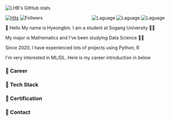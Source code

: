 ![LHB's GitHub stats](https://github-readme-stats.vercel.app/api?username=Lee-HyeongBin&show_icons=true&theme=radical)

[![Hits](https://hits.seeyoufarm.com/api/count/incr/badge.svg?url=https%3A%2F%2Fgithub.com%2FLee-HyeongBin&count_bg=%2379C83D&title_bg=%23555555&icon=&icon_color=%23E7E7E7&title=hits&edge_flat=false)](https://hits.seeyoufarm.com) ![Follwers](https://img.shields.io/github/followers/Lee-HyeongBin)&nbsp;&nbsp;&nbsp;&nbsp;&nbsp;&nbsp;&nbsp;&nbsp;&nbsp;&nbsp;&nbsp;&nbsp;&nbsp;&nbsp;&nbsp;&nbsp;&nbsp;&nbsp;&nbsp;&nbsp;&nbsp;&nbsp;&nbsp;&nbsp;&nbsp;&nbsp;&nbsp;&nbsp;&nbsp;&nbsp;&nbsp;&nbsp;&nbsp;&nbsp;&nbsp;&nbsp;&nbsp;&nbsp; ![Laguage](https://img.shields.io/badge/Python-3766AB?style=plastic-square&logo=Python&logoColor=white)  ![Laguage](https://img.shields.io/badge/R-276DC3?style=flat-plastic&logo=R&logoColor=white) ![Laguage](https://img.shields.io/badge/MySQL-4479A1?style=flat-plastic&logo=MySQL&logoColor=white) 

👋 Hello My name is Hyeongbin. I am a student at Sogang University 👨‍💼


My major is Mathematics and I've been studying Data Science 👩‍💻

Since 2020, I have experienced lots of projects using Python, R

I'm very interested in ML/DL. Here is my career introduction in below

### 💚 Career

### 🔧 Tech Stack

### 📑 Certification

### 📌 Contact
